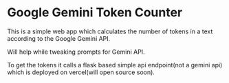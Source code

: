 # Google Gemini Token Counter

This is a simple web app which calculates the number of tokens in a text according to the Google Gemini API.

Will help while tweaking prompts for Gemini API.

To get the tokens it calls a flask based simple api endpoint(not a gemini api) which is deployed on vercel(will open source soon).
